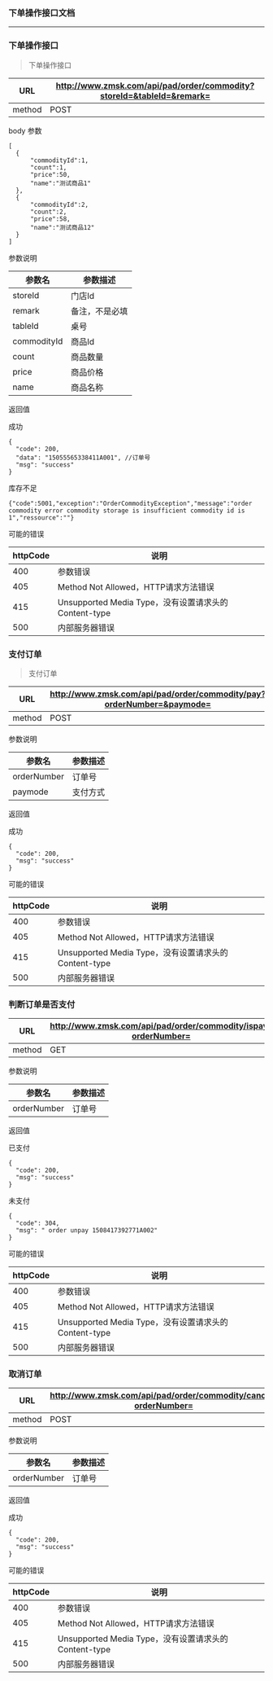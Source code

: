 ### 下单操作接口文档 ###
-----

### 下单操作接口

> 下单操作接口


|URL|http://www.zmsk.com/api/pad/order/commodity?storeId=&tableId=&remark=|
|---|---|
|method|POST|

body 参数

```
[
  {
      "commodityId":1,
      "count":1,
      "price":50,
      "name":"测试商品1"
  },
  {
      "commodityId":2,
      "count":2,
      "price":58,
      "name":"测试商品12"
  }
]
```

参数说明

|参数名|参数描述|
|---|--|
|storeId|门店Id|
|remark|备注，不是必填|
|tableId|桌号|
|commodityId|商品Id|
|count|商品数量|
|price|商品价格|
|name|商品名称|

返回值

成功

```
{
  "code": 200,
  "data": "15055565338411A001", //订单号
  "msg": "success"
}
```

库存不足

```
{"code":5001,"exception":"OrderCommodityException","message":"order commodity error commodity storage is insufficient commodity id is 1","ressource":""}
```

可能的错误

|httpCode|说明|
|---|---|
|400|参数错误|
|405|Method Not Allowed，HTTP请求方法错误|
|415|Unsupported Media Type，没有设置请求头的Content-type|
|500|内部服务器错误|

### 支付订单

> 支付订单

|URL|http://www.zmsk.com/api/pad/order/commodity/pay?orderNumber=&paymode=|
|---|---|
|method|POST|

参数说明

|参数名|参数描述|
|---|--|
|orderNumber|订单号|
|paymode|支付方式|

返回值

成功

```
{
  "code": 200,
  "msg": "success"
}
```

可能的错误

|httpCode|说明|
|---|---|
|400|参数错误|
|405|Method Not Allowed，HTTP请求方法错误|
|415|Unsupported Media Type，没有设置请求头的Content-type|
|500|内部服务器错误|

### 判断订单是否支付

|URL|http://www.zmsk.com/api/pad/order/commodity/ispay?orderNumber=|
|---|---|
|method|GET|

参数说明

|参数名|参数描述|
|---|--|
|orderNumber|订单号|

返回值

已支付

```
{
  "code": 200,
  "msg": "success"
}
```

未支付

```
{
  "code": 304,
  "msg": " order unpay 1508417392771A002"
}
```



可能的错误

|httpCode|说明|
|---|---|
|400|参数错误|
|405|Method Not Allowed，HTTP请求方法错误|
|415|Unsupported Media Type，没有设置请求头的Content-type|
|500|内部服务器错误|


### 取消订单

|URL|http://www.zmsk.com/api/pad/order/commodity/cancel?orderNumber=|
|---|---|
|method|POST|

参数说明

|参数名|参数描述|
|---|--|
|orderNumber|订单号|

返回值

成功

```
{
  "code": 200,
  "msg": "success"
}
```

可能的错误

|httpCode|说明|
|---|---|
|400|参数错误|
|405|Method Not Allowed，HTTP请求方法错误|
|415|Unsupported Media Type，没有设置请求头的Content-type|
|500|内部服务器错误|





